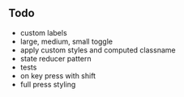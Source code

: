## Todo

- custom labels
- large, medium, small toggle
- apply custom styles and computed classname
- state reducer pattern
- tests
- on key press with shift
- full press styling
